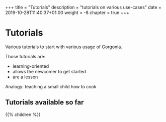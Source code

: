 +++
title = "Tutorials"
description = "tutorials on various use-cases"
date = 2019-10-28T11:40:37+01:00
weight = -8
chapter = true
+++

# Tutorials

Various tutorials to start with various usage of Gorgonia.

Those tutorials are:

* learning-oriented
* allows the newcomer to get started
* are a lesson

Analogy: teaching a small child how to cook

## Tutorials available so far

{{% children %}}
